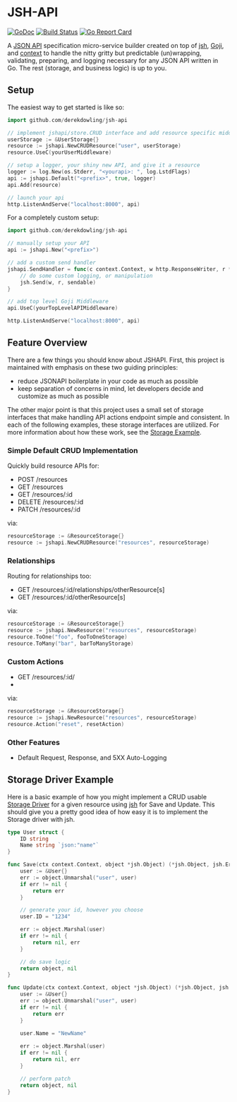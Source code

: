 # JSH-API

[![GoDoc](https://godoc.org/github.com/derekdowling/go-json-spec-handler?status.png)](https://godoc.org/github.com/derekdowling/jsh-api)
[![Build Status](https://travis-ci.org/derekdowling/jsh-api.svg?branch=master)](https://travis-ci.org/derekdowling/jsh-api)
[![Go Report Card](http://goreportcard.com/badge/manyminds/api2go)](http://goreportcard.com/report/derekdowling/jsh-api)

A [JSON API](http://jsonapi.org) specification micro-service builder created on top of
[jsh](http://github.com/derekdowling/go-json-spec-handler), [Goji](http://goji.io), and [context](https://godoc.org/golang.org/x/net/context) to handle the nitty gritty but predictable (un)wrapping, validating, preparing, and logging necessary for any JSON API written in Go. The rest (storage, and business logic) is up to you.

## Setup

The easiest way to get started is like so:

```go
import github.com/derekdowling/jsh-api

// implement jshapi/store.CRUD interface and add resource specific middleware via Goji
userStorage := &UserStorage{}
resource := jshapi.NewCRUDResource("user", userStorage)
resource.UseC(yourUserMiddleware)

// setup a logger, your shiny new API, and give it a resource
logger := log.New(os.Stderr, "<yourapi>: ", log.LstdFlags)
api := jshapi.Default("<prefix>", true, logger)
api.Add(resource)

// launch your api
http.ListenAndServe("localhost:8000", api)
```

For a completely custom setup:

```go
import github.com/derekdowling/jsh-api

// manually setup your API
api := jshapi.New("<prefix>")

// add a custom send handler
jshapi.SendHandler = func(c context.Context, w http.ResponseWriter, r *http.Request, sendable jsh.Sendable) {
    // do some custom logging, or manipulation
    jsh.Send(w, r, sendable)
}

// add top level Goji Middleware
api.UseC(yourTopLevelAPIMiddleware)

http.ListenAndServe("localhost:8000", api)
```

## Feature Overview

There are a few things you should know about JSHAPI. First, this project is maintained with emphasis on these two guiding principles:

* reduce JSONAPI boilerplate in your code as much as possible
* keep separation of concerns in mind, let developers decide and customize as much as possible

The other major point is that this project uses a small set of storage interfaces that make handling API actions endpoint simple and consistent. In each of the following examples, these storage interfaces are utilized. For more information about how these work, see the [Storage Example](#storage-driver-example). 

### Simple Default CRUD Implementation

Quickly build resource APIs for:

* POST /resources
* GET /resources
* GET /resources/:id
* DELETE /resources/:id
* PATCH /resources/:id

via:

```go
resourceStorage := &ResourceStorage{}
resource := jshapi.NewCRUDResource("resources", resourceStorage)
```

### Relationships

Routing for relationships too:

* GET /resources/:id/relationships/otherResource[s]
* GET /resources/:id/otherResource[s]

via:

```go
resourceStorage := &ResourceStorage{}
resource := jshapi.NewResource("resources", resourceStorage)
resource.ToOne("foo", fooToOneStorage)
resource.ToMany("bar", barToManyStorage)
```

### Custom Actions

* GET /resources/:id/<action>
* 
via:

```go
resourceStorage := &ResourceStorage{}
resource := jshapi.NewResource("resources", resourceStorage)
resource.Action("reset", resetAction)
```

### Other Features

* Default Request, Response, and 5XX Auto-Logging

## Storage Driver Example

Here is a basic example of how you might implement a CRUD usable
[Storage Driver](https://godoc.org/github.com/derekdowling/jsh-api/store#CRUD)
for a given resource using [jsh](https://godoc.org/github.com/derekdowling/go-json-spec-handler)
for Save and Update. This should give you a pretty good idea of how easy it is to
implement the Storage driver with jsh.


```go
type User struct {
    ID string
    Name string `json:"name"`
}

func Save(ctx context.Context, object *jsh.Object) (*jsh.Object, jsh.ErrorType) {
    user := &User{}
    err := object.Unmarshal("user", user)
    if err != nil {
        return err
    }

    // generate your id, however you choose
    user.ID = "1234"

    err := object.Marshal(user)
    if err != nil {
        return nil, err
    }

    // do save logic
    return object, nil
}

func Update(ctx context.Context, object *jsh.Object) (*jsh.Object, jsh.ErrorType) {
    user := &User{}
    err := object.Unmarshal("user", user)
    if err != nil {
        return err
    }

    user.Name = "NewName"
    
    err := object.Marshal(user)
    if err != nil {
        return nil, err
    }

    // perform patch
    return object, nil
}
```
